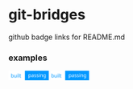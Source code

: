# git-bridges
github badge links for README.md

<h3>examples</h3>
<img src="https://github.com/lnxpy/git-badges/blob/master/build-passing-blue.svg" width="80px"><img src="https://github.com/lnxpy/git-badges/blob/master/build-passing-blue.svg" width="80px">
